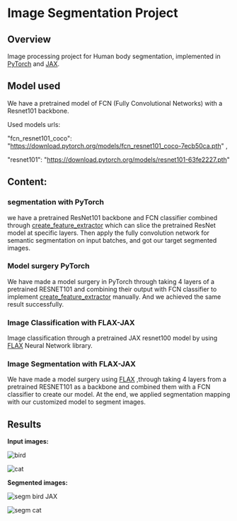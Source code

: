 # Image Segmentation Project
## Overview
Image processing project for Human body segmentation, implemented in [PyTorch](https://github.com/pytorch/pytorch) and [JAX](https://github.com/google/jax).

## **Model used**

We have a pretrained model of FCN (Fully Convolutional Networks) with a Resnet101 backbone. 

Used  models urls:

"fcn_resnet101_coco": "https://download.pytorch.org/models/fcn_resnet101_coco-7ecb50ca.pth" ,

"resnet101": "https://download.pytorch.org/models/resnet101-63fe2227.pth"

## **Content:**
### segmentation with PyTorch ###
we have a pretrained ResNet101 backbone and FCN classifier combined through [create_feature_extractor](https://pytorch.org/vision/master/generated/torchvision.models.feature_extraction.create_feature_extractor.html#torchvision.models.feature_extraction.create_feature_extractor) 
which can slice the pretrained ResNet model at specific layers. Then apply the fully convolution network for semantic segmentation on input batches, and got our target segmented images.
### **Model surgery PyTorch**
We have made a model surgery in PyTorch through taking 4 layers of a pretrained RESNET101 and combining their output with FCN classifier to implement [create_feature_extractor](https://pytorch.org/vision/master/generated/torchvision.models.feature_extraction.create_feature_extractor.html#torchvision.models.feature_extraction.create_feature_extractor) manually. And we achieved the same result successfully.

### **Image Classification with FLAX-JAX**
Image classification through a pretrained JAX resnet100 model by using [FLAX](https://github.com/google/flax) Neural Network library.

### **Image Segmentation with FLAX-JAX**
We have made a model surgery using [FLAX](https://github.com/google/flax) ,through taking 4 layers from a pretrained RESNET101 as a backbone and combined them with a FCN classifier to create our model.
At the end, we applied segmentation mapping with our customized model to segment images.
## **Results**
**Input images:**

![bird](https://user-images.githubusercontent.com/83164531/146076681-266d3e67-0adf-40e5-bd1b-bfb3f447f148.png)

![cat](https://user-images.githubusercontent.com/83164531/146076863-a5ee3d63-07b7-4a55-898c-40d904afe5df.png)


**Segmented images:**

![segm bird JAX](https://user-images.githubusercontent.com/83164531/146075350-cdcf05e2-8241-4e3b-ba51-38ba79655270.png)

![segm cat](https://user-images.githubusercontent.com/83164531/146076539-03f23fde-6f35-417d-ab20-48e08e90e17c.png)

